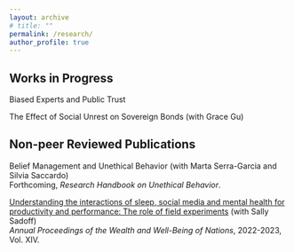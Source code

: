 ```yaml
---
layout: archive
# title: ""
permalink: /research/
author_profile: true
---
```


Works in Progress
---------------	
Biased Experts and Public Trust

The Effect of Social Unrest on Sovereign Bonds (with Grace Gu)

Non-peer Reviewed Publications
---------------	
Belief Management and Unethical Behavior (with Marta Serra-Garcia and Silvia Saccardo)<br>
Forthcoming, *Research Handbook on Unethical Behavior*.

[Understanding the interactions of sleep, social media and mental health for productivity and performance: The role of field experiments](/files/upton_forum.pdf) (with Sally Sadoff)<br>
*Annual Proceedings of the Wealth and Well-Being of Nations*, 2022-2023, Vol. XIV.